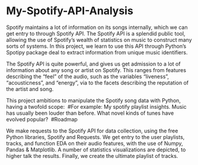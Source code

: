 # My-Spotify-API-Analysis

Spotify maintains a lot of information on its songs internally, which we can get entry to through Spotify API. The Spotify API is a splendid public tool, allowing the use of Spotify’s wealth of statistics on music to construct many sorts of systems. In this project, we learn to use this API through Python’s Spotipy package deal to extract information from unique music identifiers.</b>
 
The Spotify API is quite powerful, and gives us get admission to  a lot of information about any song or artist on Spotify. This ranges from features describing the “feel” of the audio, such as the variables “liveness”, “acousticness”, and “energy”, via to the facets describing the reputation of the artist and song.
 
This project ambitions to manipulate the Spotify song data with Python, having a twofold scope:
​
#For example:
My spotify playlist insights.
Music has usually been louder than before.
What novel kinds of tunes have evolved popular?
​
#Roadmap
 
We make requests to the Spotify API for data collection, using the free Python libraries, Spotify and Requests. We get entry to the user playlists, tracks, and function EDA on their audio features, with the use of Numpy, Pandas & Matplotlib. A number of statistics visualizations are depicted, to higher talk the results. Finally, we create the ultimate playlist of tracks.

